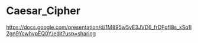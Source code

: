 # Caesar_Cipher
https://docs.google.com/presentation/d/1M895w5vE3JVD6_frDFpfI8s_xSo1l2gn9YcwhvpEQ0Y/edit?usp=sharing
